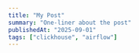 ```yaml
---
title: "My Post"
summary: "One-liner about the post"
publishedAt: "2025-09-01"
tags: ["clickhouse", "airflow"]
---
```


